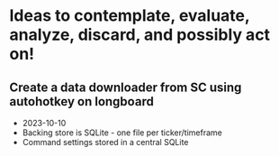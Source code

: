 # Ideas to contemplate, evaluate, analyze, discard, and possibly act on!

## Create a data downloader from SC using autohotkey on longboard
- 2023-10-10
- Backing store is SQLite - one file per ticker/timeframe
- Command settings stored in a central SQLite
